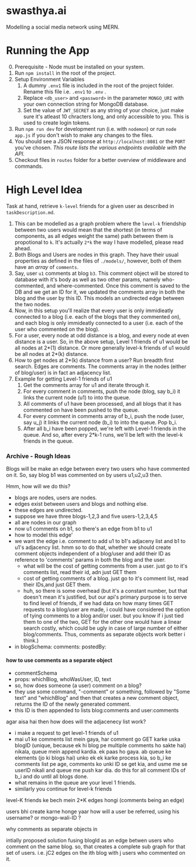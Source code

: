 # swasthya.ai
Modelling a social media network using MERN. 

# Running the App

0. Prerequisite - Node must be installed on your system.
1. Run `npm install` in the root of the project.
2. Setup Environment Variables
   1. A dummy `.env1` file is included in the root of the project folder. Rename this file i.e. `.env1` to `.env` .
   2. Replace `<db_user>` and `<password>` in the parameter `MONGO_URI` with your own connection string for MongoDB database.
   3. Set the value of `JWT_SECRET` as any string of your choice, just make sure it's atleast 10 chracters long, and only accessible to you. This is used to create login tokens. 
3. Run `npm run dev` for development run (i.e. with `nodemon`) or run `node app.js` if you don't wish to make any changes to the files.
4. You should see a JSON response at `http://localhost:8081` or the `PORT` you've chosen. *This route lists the various endpoints available with the API.* 
5. Checkout files in `routes` folder for a better overview of middleware and commands. 

# High Level Idea 

Task at hand, retrieve `k-level` friends for a given user as described in `taskDescription.md`.

1. This can be modelled as a graph problem where the `level-k` friendship between two users would mean that the shortest (in terms of components, as all edges weight the same) path between them is propotional to `k`. It's actually `2*k` the way I have modelled, please read ahead. 
2. Both Blogs and Users are nodes in this graph. They have their usual properties as defined in the files of `./models/`, however, both of them have an *array* of `comments`. 
3. Say, user `u1` comments at blog `b3`. This comment object will be stored to database with it's body as well as two other params, namely who-commented, and where-commented. Once this comment is saved to the DB and we get an ID for it, we updated the comments array in both the blog and the user by this ID. This models an undirected edge between the two nodes.
4. Now, in this setup you'll realize that every user is only immidieatly connected to a blog (i.e. each of the blogs that they commented on), and each blog is only immideatly connected to a user (i.e. each of the user who commented on the blog). 
5. For a user, every node at odd distance is a blog, and every node at even distance is a user. So, in the above setup, Level 1 friends of u1 would be all nodes at 2*(1) distance. Or more generally level-k friends of u1 would be all nodes at 2*(k) distance.
6. How to get nodes at 2*(k) distance from a user? Run breadth first search. Edges are comments. The comments array in the nodes (either of blog/user) is in fact an adjacency list. 
7. Example for getting Level-1 friends of u1
   1. Get the comments array for u1 and iterate through it.
   2. For every comment in comments, push the node (blog, say b_i) it links the current node (u1) to into the queue. 
   3. All comments of u1 have been processed, and all blogs that it has commented on have been pushed to the queue.
   4. For every comment in comments array of b_i, push the node (user, say u_j) it links the current node (b_i) to into the queue. Pop b_i.
   5. After all b_i have been popped, we're left with Level-1 friends in the queue. And so, after every 2*k-1 runs, we'll be left with the level-k friends in the queue.




### Archive - Rough Ideas

Blogs will be make an edge between every two users who have commented on it. 
So, say blog b1 was commented on by users u1,u2,u3 then.

Hmm, how will we do this? 

- blogs are nodes, users are nodes. 
- edges exist between users and blogs and nothing else. 
- these edges are undirected. 
- suppose we have three blogs-1,2,3 and five users-1,2,3,4,5
- all are nodes in our graph
- now u1 comments on b1, so there's an edge from b1 to u1
- how to model this edge'
- we want the edge i.e. comment to add u1 to b1's adjaceny list and b1 to u1's adjacency list. hmm so to do that, whether we should create comment objects independent of a blog/user and add their ID as reference to 'comments' params in both the blog and the user.
    - what will be the cost of getting comments from a user. just go to it's comments list, read their id, adn just GET them
    - cost of getting comments of a blog. just go to it's comment list, read their IDs,and just GET them.
    - huh, so there is some overhead (but it's a constant number, but that doesn't mean it's justified, but our api's primary purpose is to serve to find level of friends, if we had data on how many times GET requests to a blog/user are made, i could have considered the option of tying comments to a blog and/or user. but you know if i just tied them to one of the two, GET for the other one would have a linear search costly, which could be ugly in case of large number of either blog/comments. Thus, comments as separate objects work better i think.)   
- in blogSchema: comments: postedBy:



#### how to use comments as a separate object 
- commentSchema
- props: whichBlog, whoWasUser, ID, text
- so, how does someone (a user) comment on a blog?
- they use some command, "-comment" or something, followed by "Some text" and "whichBlog" and then that creates a new comment object, returns the ID of the newly generated comment.
- this ID is then appended to lists blog:comments and user:comments

agar aisa hai then how does will the adjacenecy list work?
- i make a request to get level-1 friends of u1
- mai u1 ke comments list mein gaya, har comment go GET karke uska blogID (unique, because ek hi blog pe multiple comments ho sakte hai) nikala, queue mein append kardia. ek paas ho gaya. ab queue ke elements (jo ki blogs hai) unko ek ek karke process kia, so b_i ke comments list pe age, comments ko unki ID se get kia, and usme me se userID nikali and queue me push kar dia. do this for all comment IDs of b_i and do until all blogs done. 
- what remains in the queue are your level 1 friends. 
- similarly you continue for level-k friends

level-K friends ke bech mein 2*K edges hongi (comments being an edge)



users bhi create karne honge yaar
how will a user be referred, using his username? or mongo-wali-ID ? 


why comments as separate objects in 

intially proposed solution 
fusing blogId as an edge betwen users who comment on the same blog. so, that creates a complete sub graph for that set of users. i.e. jC2 edges on the ith blog with j users who commented on it.  